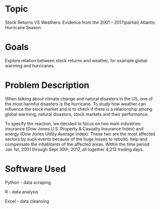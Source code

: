 # Topic
Stock Returns VS Weathers: Evidence from the 2001 – 2017(partial) Atlantic Hurricane Season

# Goals
Explore relation between stock returns and weather, for example global warming and hurricanes.

# Problem Description
When talking about climate change and natural disasters in the US, one of the most harmful disasters is the hurricane. To study how weather can influence the stock market and is to check if there is a relationship among global warming, natural disasters, stock markets and their performance.

To specify the reaction, we decided to focus on two main industries: insurance (Dow Jones U.S. Property & Casualty Insurance Index) and energy (Dow Jones Utility Average Index). These two are the most affected sectors by such events because of the huge losses to rebuild, help and compensate the inhabitants of the affected areas. Within the time period Jan 1st, 2001 through Sept 30th, 2017, all together 4,213 trading days.

# Software Used
Python - data scraping

R - data analysis

Excel - data cleansing
